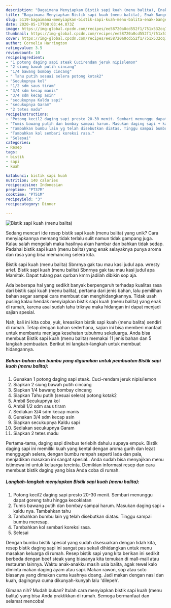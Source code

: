```yaml
---
description: "Bagaimana Menyiapkan Bistik sapi kuah (menu balita), Enak Banget"
title: "Bagaimana Menyiapkan Bistik sapi kuah (menu balita), Enak Banget"
slug: 5119-bagaimana-menyiapkan-bistik-sapi-kuah-menu-balita-enak-banget
date: 2020-05-17T08:03:44.073Z
image: https://img-global.cpcdn.com/recipes/ee58720a0cd552f1/751x532cq70/bistik-sapi-kuah-menu-balita-foto-resep-utama.jpg
thumbnail: https://img-global.cpcdn.com/recipes/ee58720a0cd552f1/751x532cq70/bistik-sapi-kuah-menu-balita-foto-resep-utama.jpg
cover: https://img-global.cpcdn.com/recipes/ee58720a0cd552f1/751x532cq70/bistik-sapi-kuah-menu-balita-foto-resep-utama.jpg
author: Cornelia Harrington
ratingvalue: 3.5
reviewcount: 10
recipeingredient:
- "1 potong daging sapi steak Cucirendam jeruk nipislemon"
- "2 siung bawah putih cincang"
- "1/4 bawang bombay cincang"
- " Tahu putih sesuai selera potong kotak2"
- "Secukupnya kol"
- "1/2 sdm saus tiram"
- "3/4 sdm kecap manis"
- "3/4 sdm kecap asin"
- "secukupnya Kaldu sapi"
- "secukupnya Garam"
- "2 tetes madu"
recipeinstructions:
- "Potong kecil2 daging sapi presto 20-30 menit. Sembari menunggu dapat goreng tahu hingga kecoklatan"
- "Tumis bawang putih dan bombay sampai harum. Masukan daging sapi + kaldu nya. Tambahkan tahu"
- "Tambahkan bumbu lain yg telah disebutkan diatas. Tinggu sampai bumbu meresap."
- "Tambahkan kol sembari koreksi rasa."
- "Selesai"
categories:
- Resep
tags:
- bistik
- sapi
- kuah

katakunci: bistik sapi kuah 
nutrition: 140 calories
recipecuisine: Indonesian
preptime: "PT37M"
cooktime: "PT51M"
recipeyield: "3"
recipecategory: Dinner

---
```



![Bistik sapi kuah (menu balita)](https://img-global.cpcdn.com/recipes/ee58720a0cd552f1/751x532cq70/bistik-sapi-kuah-menu-balita-foto-resep-utama.jpg)

Sedang mencari ide resep bistik sapi kuah (menu balita) yang unik? Cara menyiapkannya memang tidak terlalu sulit namun tidak gampang juga. Kalau salah mengolah maka hasilnya akan hambar dan bahkan tidak sedap. Padahal bistik sapi kuah (menu balita) yang enak selayaknya punya aroma dan rasa yang bisa memancing selera kita.

Bistik sapi kuah (menu balita) Sbnrnya gak tau mau kasi judul apa. wresty arief. Bistik sapi kuah (menu balita) Sbnrnya gak tau mau kasi judul apa Mamitak. Dapat tulang pas qurban kmrn jadilah dibikin sop aja.

Ada beberapa hal yang sedikit banyak berpengaruh terhadap kualitas rasa dari bistik sapi kuah (menu balita), pertama dari jenis bahan, lalu pemilihan bahan segar sampai cara membuat dan menghidangkannya. Tidak usah pusing kalau hendak menyiapkan bistik sapi kuah (menu balita) yang enak di rumah, karena asal sudah tahu triknya maka hidangan ini dapat menjadi sajian spesial.


Nah, kali ini kita coba, yuk, kreasikan bistik sapi kuah (menu balita) sendiri di rumah. Tetap dengan bahan sederhana, sajian ini bisa memberi manfaat untuk membantu menjaga kesehatan tubuhmu sekeluarga. Anda bisa membuat Bistik sapi kuah (menu balita) memakai 11 jenis bahan dan 5 langkah pembuatan. Berikut ini langkah-langkah untuk membuat hidangannya.

<!--inarticleads1-->

##### Bahan-bahan dan bumbu yang digunakan untuk pembuatan Bistik sapi kuah (menu balita):

1. Gunakan 1 potong daging sapi steak. Cuci-rendam jeruk nipis/lemon
1. Siapkan 2 siung bawah putih cincang
1. Siapkan 1/4 bawang bombay cincang
1. Siapkan  Tahu putih (sesuai selera) potong kotak2
1. Ambil Secukupnya kol
1. Ambil 1/2 sdm saus tiram
1. Sediakan 3/4 sdm kecap manis
1. Gunakan 3/4 sdm kecap asin
1. Siapkan secukupnya Kaldu sapi
1. Sediakan secukupnya Garam
1. Siapkan 2 tetes madu


Pertama-tama, daging sapi direbus terlebih dahulu supaya empuk. Bistik daging sapi ini memiliki kuah yang kental dengan aroma gurih dan lezat menggugah selera, dengan bumbu rempah seperti lada dan pala, menjadikan masakan ini sangat spesial.. Anda sudah bisa menyajikan menu istimewa ini untuk keluarga tercinta. Demikian informasi resep dan cara membuat bistik daging yang bisa Anda coba di rumah. 

<!--inarticleads2-->

##### Langkah-langkah menyiapkan Bistik sapi kuah (menu balita):

1. Potong kecil2 daging sapi presto 20-30 menit. Sembari menunggu dapat goreng tahu hingga kecoklatan
1. Tumis bawang putih dan bombay sampai harum. Masukan daging sapi + kaldu nya. Tambahkan tahu
1. Tambahkan bumbu lain yg telah disebutkan diatas. Tinggu sampai bumbu meresap.
1. Tambahkan kol sembari koreksi rasa.
1. Selesai


Dengan bumbu bistik spesial yang sudah disesuaikan dengan lidah kita, resep bistik daging sapi ini sangat pas sekali dihidangkan untuk menu masakan keluarga di rumah. Resep bistik sapi yang kita berikan ini sedikit berbeda dengan beef steak yang biasanya kita temukan di mall-mall atau restauran lainnya. Waktu anak-anakku masih usia balita, agak rewel kalo diminta makan daging ayam atau sapi. Makan rawon, sop atau soto biasanya yang dimakan cuma kuahnya doang. Jadi makan dengan nasi dan kuah, dagingnya cuma dikunyah-kunyah lalu &#39;dilepeh&#39;. 

Gimana nih? Mudah bukan? Itulah cara menyiapkan bistik sapi kuah (menu balita) yang bisa Anda praktikkan di rumah. Semoga bermanfaat dan selamat mencoba!
